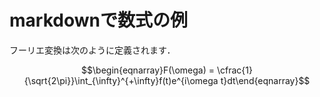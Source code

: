 <script type="text/javascript" async src="https://cdnjs.cloudflare.com/ajax/libs/mathjax/2.7.7/MathJax.js?config=TeX-MML-AM_CHTML">
</script>
<script type="text/x-mathjax-config">
 MathJax.Hub.Config({
 tex2jax: {
 inlineMath: [['$', '$'] ],
 displayMath: [ ['$$','$$'], ["\\[","\\]"] ]
 }
 });
</script>

# markdownで数式の例

フーリエ変換は次のように定義されます．

$$\begin{eqnarray}F(\omega) = \cfrac{1}{\sqrt{2\pi}}\int_{\infty}^{+\infty}f(t)e^{i\omega t}dt\end{eqnarray}$$

